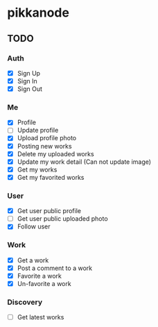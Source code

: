 # pikkanode

## TODO

### Auth

- [x] Sign Up
- [x] Sign In
- [x] Sign Out

### Me

- [x] Profile
- [ ] Update profile
- [x] Upload profile photo
- [x] Posting new works
- [x] Delete my uploaded works
- [x] Update my work detail (Can not update image)
- [x] Get my works
- [x] Get my favorited works

### User

- [x] Get user public profile
- [ ] Get user public uploaded photo
- [x] Follow user

### Work

- [x] Get a work
- [x] Post a comment to a work
- [x] Favorite a work
- [x] Un-favorite a work

### Discovery

- [ ] Get latest works
